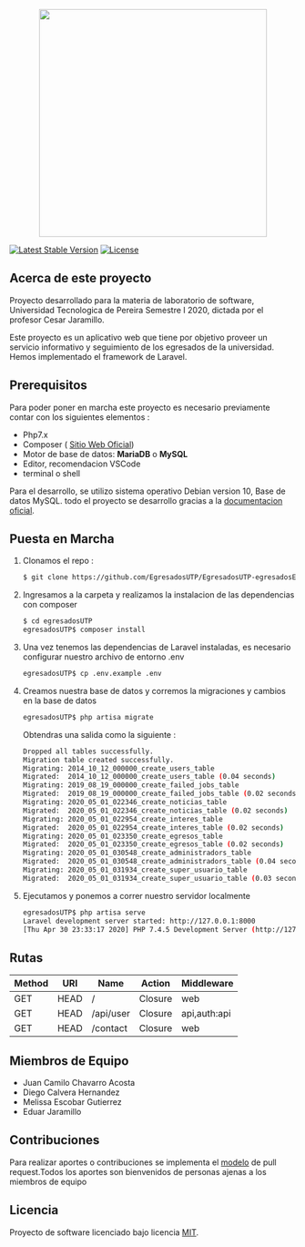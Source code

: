 <p align="center"><img src="https://res.cloudinary.com/dtfbvvkyp/image/upload/v1566331377/laravel-logolockup-cmyk-red.svg" width="400"></p>
<a href="https://packagist.org/packages/laravel/framework"><img src="https://poser.pugx.org/laravel/framework/v/stable.svg" alt="Latest Stable Version"></a>
<a href="https://packagist.org/packages/laravel/framework"><img src="https://poser.pugx.org/laravel/framework/license.svg" alt="License"></a>
</p>

## Acerca de este proyecto

Proyecto desarrollado para la materia de laboratorio de software, Universidad Tecnologica de Pereira Semestre I 2020, dictada por el profesor Cesar Jaramillo.

Este proyecto es un aplicativo web que tiene por objetivo proveer un servicio informativo y seguimiento de los egresados de la universidad. Hemos implementado el framework de Laravel. 

## Prerequisitos

Para poder poner en marcha este proyecto es necesario previamente contar con los siguientes elementos : 

- Php7.x 
- Composer ( [Sitio Web Oficial](https://getcomposer.org/))
- Motor de base de datos: **MariaDB** o **MySQL**
- Editor, recomendacion VSCode
- terminal o shell 

Para el desarrollo, se utilizo sistema operativo Debian version 10, Base de datos MySQL. todo el proyecto 
se desarrollo gracias a la [documentacion oficial](https://laravel.com/docs). 

## Puesta en Marcha
1. Clonamos el repo : 
    ```sh
    $ git clone https://github.com/EgresadosUTP/EgresadosUTP-egresadosExperimental-
    ```
2. Ingresamos a la carpeta y realizamos la instalacion de las dependencias con composer
    ```sh
    $ cd egresadosUTP 
    egresadosUTP$ composer install
    ```
3. Una vez tenemos las dependencias de Laravel instaladas, es necesario configurar nuestro archivo de entorno .env 
    ```sh
    egresadosUTP$ cp .env.example .env
    ```
4. Creamos nuestra base de datos y corremos la migraciones y cambios en la base de datos  
    ```sh
    egresadosUTP$ php artisa migrate
    ```
    Obtendras una salida como la siguiente : 
    ```sh
    Dropped all tables successfully.
    Migration table created successfully.
    Migrating: 2014_10_12_000000_create_users_table
    Migrated:  2014_10_12_000000_create_users_table (0.04 seconds)
    Migrating: 2019_08_19_000000_create_failed_jobs_table
    Migrated:  2019_08_19_000000_create_failed_jobs_table (0.02 seconds)
    Migrating: 2020_05_01_022346_create_noticias_table
    Migrated:  2020_05_01_022346_create_noticias_table (0.02 seconds)
    Migrating: 2020_05_01_022954_create_interes_table
    Migrated:  2020_05_01_022954_create_interes_table (0.02 seconds)
    Migrating: 2020_05_01_023350_create_egresos_table
    Migrated:  2020_05_01_023350_create_egresos_table (0.02 seconds)
    Migrating: 2020_05_01_030548_create_administradors_table
    Migrated:  2020_05_01_030548_create_administradors_table (0.04 seconds)
    Migrating: 2020_05_01_031934_create_super_usuario_table
    Migrated:  2020_05_01_031934_create_super_usuario_table (0.03 seconds)
    ```
5. Ejecutamos y ponemos a correr nuestro servidor localmente
    ```sh
    egresadosUTP$ php artisa serve 
    Laravel development server started: http://127.0.0.1:8000
    [Thu Apr 30 23:33:17 2020] PHP 7.4.5 Development Server (http://127.0.0.1:8000) started
    ```
## Rutas

| Method   | URI      | Name | Action  | Middleware   |
|---|---|---|---|---|
| GET|HEAD | /        |   Closure | web          |
| GET|HEAD | /api/user |  Closure | api,auth:api |
| GET|HEAD | /contact  |  Closure | web          |

## Miembros de Equipo 

- Juan Camilo Chavarro Acosta
- Diego Calvera Hernandez
- Melissa Escobar Gutierrez
- Eduar Jaramillo 

## Contribuciones

Para realizar aportes o contribuciones se implementa el [modelo](https://tighten.co/blog/adding-commits-to-a-pull-request/) de pull request.Todos los aportes son bienvenidos de personas 
ajenas a los miembros de equipo


## Licencia

Proyecto de software licenciado bajo licencia [MIT](https://opensource.org/licenses/MIT).
